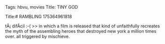 Tags: hbvu, movies
Title: TINY GOD
  
Title:# RAMBLING 175364961818   
  
t&Atilde;&iexcl; dif&Atilde;&shy;cil :-( >> in which a film is released that kind of unfaithfully recreates the myth of the assembling heroes that destroyed new york a million times over. all triggered by mischieve.